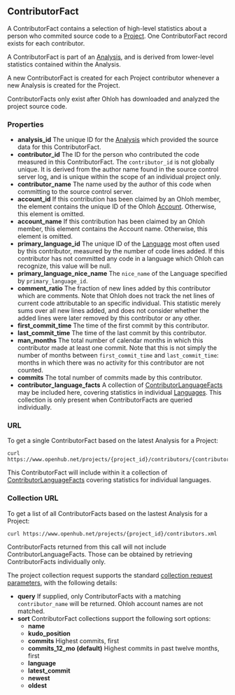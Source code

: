 ## ContributorFact

A ContributorFact contains a selection of high-level statistics about a person who commited source code to a [Project](/reference/project.md). One ContributorFact record exists for each contributor.

A ContributorFact is part of an [Analysis](/reference/analysis.md), and is derived from lower-level statistics contained within the Analysis.

A new ContributorFact is created for each Project contributor whenever a new Analysis is created for the Project.

ContributorFacts only exist after Ohloh has downloaded and analyzed the project source code.

### Properties


+ __analysis_id__
    The unique ID for the [Analysis](/reference/analysis.md) which provided the source data for this ContributorFact.
+ __contributor_id__
    The ID for the person who contributed the code measured in this ContributorFact. The `contributor_id` is not globally unique. It is derived from the author name found in the source control server log, and is unique within the scope of an individual project only.
+ __contributor_name__
    The name used by the author of this code when committing to the source control server.
+ __account_id__
    If this contribution has been claimed by an Ohloh member, the element contains the unique ID of the Ohloh [Account](/reference/account.md). Otherwise, this element is omitted.
+ __account_name__
    If this contribution has been claimed by an Ohloh member, this element contains the Account name. Otherwise, this element is omitted.
+ __primary_language_id__
    The unique ID of the [Language](/reference/language.md) most often used by this contributor, measured by the number of code lines added. If this contributor has not committed any code in a language which Ohloh can recognize, this value will be null.
+ __primary_language_nice_name__
    The `nice_name` of the Language specified by `primary_language_id`.
+ __comment_ratio__
    The fraction of new lines added by this contributor which are comments. Note that Ohloh does not track the net lines of current code attributable to an specific individual. This statistic merely sums over all new lines added, and does not consider whether the added lines were later removed by this contributor or any other.
+ __first_commit_time__
    The time of the first commit by this contributor.
+ __last_commit_time__
    The time of the last commit by this contributor.
+ __man_months__
    The total number of calendar months in which this contributor made at least one commit. Note that this is not simply the number of months between `first_commit_time` and `last_commit_time`: months in which there was no activity for this contributor are not counted.
+ __commits__
    The total number of commits made by this contributor.
+ __contributor_language_facts__
    A collection of [ContributorLanguageFacts](/reference/contributor_language_fact.md) may be included here, covering statistics in individual [Languages](/reference/language.md). This collection is only present when ContributorFacts are queried individually.

### URL
To get a single ContributorFact based on the latest Analysis for a Project:
```shell
curl https://www.openhub.net/projects/{project_id}/contributors/{contributor_id}.xml
```
This ContributorFact will include within it a collection of [ContributorLanguageFacts](/reference/contributor_language_fact.md) covering statistics for individual languages.

### Collection URL
To get a list of all ContributorFacts based on the lastest Analysis for a Project:
```shell
curl https://www.openhub.net/projects/{project_id}/contributors.xml 
```
ContributorFacts returned from this call will not include ContributorLanguageFacts. Those can be obtained by retrieving ContributorFacts individually only.

The project collection request supports the standard [collection request parameters](/README.md#collection-requests), with the following details:

+ __query__
    If supplied, only ContributorFacts with a matching `contributor_name` will be returned. Ohloh account names are not matched.
+ __sort__
    ContributorFact collections support the following sort options:
    - __name__
    - __kudo_position__
    - __commits__
        Highest commits, first
    - __commits_12_mo (default)__
        Highest commits in past twelve months, first
    - __language__
    - __latest_commit__
    - __newest__
    - __oldest__



